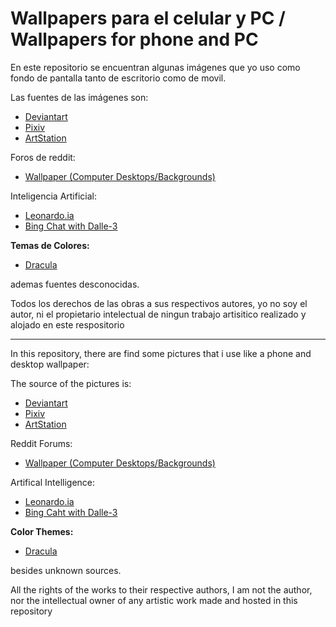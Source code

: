 # Wallpapers para el celular y PC / Wallpapers for phone and PC

En este repositorio se encuentran algunas imágenes que yo uso como fondo de pantalla tanto de escritorio como de movil.

Las fuentes de las imágenes son:

* [Deviantart][page1]
* [Pixiv][page2]
* [ArtStation][page5]

Foros de reddit:

* [Wallpaper (Computer Desktops/Backgrounds)][page3]

Inteligencia Artificial:

* [Leonardo.ia][page6]
* [Bing Chat with Dalle-3][page7]

 **Temas de Colores:**

* [Dracula][page4]

ademas fuentes desconocidas.

Todos los derechos de las obras a sus respectivos autores, yo no soy el autor, ni el propietario intelectual de ningun trabajo artisitico realizado y alojado en este respositorio

---

In this repository, there are find some pictures that i use like a phone and desktop wallpaper:

The source of the pictures is:

* [Deviantart][page1]
* [Pixiv][page2]
* [ArtStation][page5]

Reddit Forums:

* [Wallpaper (Computer Desktops/Backgrounds)][page3]

Artifical Intelligence:

* [Leonardo.ia][page6]
* [Bing Caht with Dalle-3][page7]

 **Color Themes:**

* [Dracula][page4]

besides unknown sources.

All the rights of the works to their respective authors, I am not the author, nor the intellectual owner of any artistic work made and hosted in this repository

[page1]: https://www.deviantart.com/
[page2]: https://www.pixiv.net/en/
[page3]: https://www.reddit.com/r/wallpaper/
[page4]: https://github.com/dracula/wallpaper
[page5]: https://www.artstation.com/
[page6]: https://leonardo.ia
[page7]: https://www.bing.com/images/create?FORM=GERRLP

